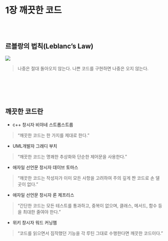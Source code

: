 1장 깨끗한 코드
=====================

<br/><br/>
르블랑의 법칙(Leblanc’s Law)
---------------------------------
<img src="https://oopy.lazyrockets.com/api/v2/notion/image?src=https%3A%2F%2Fs3-us-west-2.amazonaws.com%2Fsecure.notion-static.com%2F9d6ee16c-740c-4742-89b9-6a3f00cdd018%2FUntitled.png&blockId=669fa533-9c6c-4b6a-bd3c-0cd43f8267ee"></img>
>나중은 절대 돌아오지 않는다. 나쁜 코드를 구현하면 나중은 오지 않는다.   

<br/><br/><br/><br/>

깨끗한 코드란
-----------------------------
* c++ 창시자 비야네 스트롭스트룹
>“깨끗한 코드는 한 가지를 제대로 한다.”

* UML개발자 그래디 부치
>“깨끗한 코드는 명쾌한 추상화와 단순한 제어문을 사용한다.”

* 애자일 선언문 창시자 데이브 토마스
>“깨끗한 코드는 작성자가 이미 모든 사항을 고려하여 주의 깊게 짠 코드로 손 댈 곳이 없다.”

* 애자일 선언문 창시자 론 제프리스
>“간단한 코드는 모든 테스트를 통과하고, 중복이 없으며, 클래스, 메서드, 함수 등을 최대한 줄여야 한다.”

* 위키 창시자 워드 커닝햄
>“코드를 읽으면서 짐작했던 기능을 각 루틴 그대로 수행한다면 깨끗한 코드이다.” 

<br/><br/><br/>
